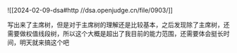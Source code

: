 ![[2024-02-09-dsa#http //dsa.openjudge.cn/file/0903/]]


写出来了主席树，但是对于主席树的理解还是比较基本，之后发现除了主席树，还需要做权值线段树，所以这个大概是超出了我目前的能力范围，还需要体会挺长时间，明天就来搞这个吧
